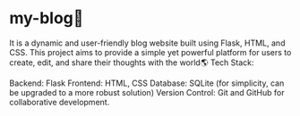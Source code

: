 # my-blog📝
It is a dynamic and user-friendly blog website built using Flask, HTML, and CSS. This project aims to provide a simple yet powerful platform for users to create, edit, and share their thoughts with the world🌎
Tech Stack:

Backend: Flask
Frontend: HTML, CSS
Database: SQLite (for simplicity, can be upgraded to a more robust solution)
Version Control: Git and GitHub for collaborative development.
